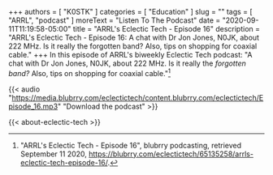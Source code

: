 +++
authors = [ "K0STK" ]
categories = [ "Education" ]
slug = ""
tags = [ "ARRL", "podcast" ]
moreText = "Listen To The Podcast"
date = "2020-09-11T11:19:58-05:00"
title = "ARRL's Eclectic Tech - Episode 16"
description = "ARRL's Eclectic Tech - Episode 16: A chat with Dr Jon Jones, N0JK, about 222 MHz. Is it really the forgotten band? Also, tips on shopping for coaxial cable."
+++
In this episode of ARRL's biweekly Eclectic Tech podcast: "A chat with Dr Jon Jones, N0JK, about 222 MHz. Is it really the *forgotten band?* Also, tips on shopping for coaxial cable."[^1]

[^1]: "ARRL's Eclectic Tech - Episode 16", blubrry podcasting, retrieved September 11 2020, https://blubrry.com/eclectictech/65135258/arrls-eclectic-tech-episode-16/.

<!--more-->

{{< audio "https://media.blubrry.com/eclectictech/content.blubrry.com/eclectictech/Episode_16.mp3" "Download the podcast" >}}

{{< about-eclectic-tech >}}
